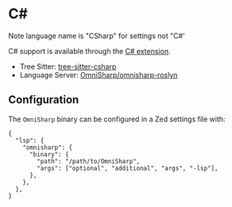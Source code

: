 # C#

Note language name is "CSharp" for settings not "C#'

C# support is available through the [C# extension](https://github.com/zed-industries/zed/tree/main/extensions/csharp).

- Tree Sitter: [tree-sitter-csharp](https://github.com/tree-sitter/tree-sitter-c-sharp)
- Language Server: [OmniSharp/omnisharp-roslyn](https://github.com/OmniSharp/omnisharp-roslyn)

## Configuration

The `OmniSharp` binary can be configured in a Zed settings file with:

```jsonc
{
  "lsp": {
    "omnisharp": {
      "binary": {
        "path": "/path/to/OmniSharp",
        "args": ["optional", "additional", "args", "-lsp"],
      },
    },
  },
}
```
